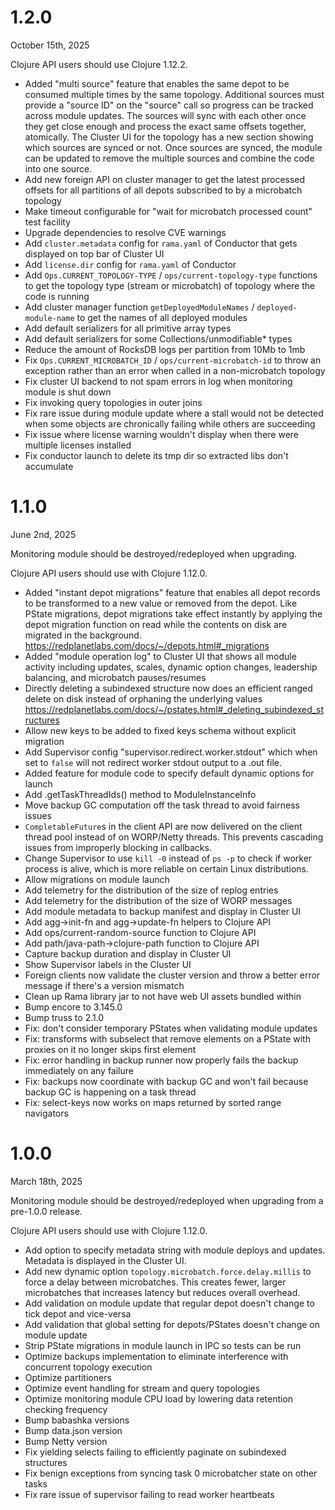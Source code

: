 # 1.2.0

October 15th, 2025

Clojure API users should use Clojure 1.12.2.

- Added "multi source" feature that enables the same depot to be consumed multiple times by the same topology. Additional sources must provide a "source ID" on the "source" call so progress can be tracked across module updates. The sources will sync with each other once they get close enough and process the exact same offsets together, atomically.  The Cluster UI for the topology has a new section showing which sources are synced or not. Once sources are synced, the module can be updated to remove the multiple sources and combine the code into one source.
- Add new foreign API on cluster manager to get the latest processed offsets for all partitions of all depots subscribed to by a microbatch topology
- Make timeout configurable for "wait for microbatch processed count" test facility
- Upgrade dependencies to resolve CVE warnings
- Add `cluster.metadata` config for `rama.yaml` of Conductor that gets displayed on top bar of Cluster UI
- Add `license.dir` config for `rama.yaml` of Conductor
- Add `Ops.CURRENT_TOPOLOGY-TYPE` / `ops/current-topology-type` functions to get the topology type (stream or microbatch) of topology where the code is running
- Add cluster manager function `getDeployedModuleNames` / `deployed-module-name` to get the names of all deployed modules
- Add default serializers for all primitive array types
- Add default serializers for some Collections/unmodifiable* types
- Reduce the amount of RocksDB logs per partition from 10Mb to 1mb
- Fix `Ops.CURRENT_MICROBATCH_ID` / `ops/current-microbatch-id` to throw an exception rather than an error when called in a non-microbatch topology
- Fix cluster UI backend to not spam errors in log when monitoring module is shut down
- Fix invoking query topologies in outer joins
- Fix rare issue during module update where a stall would not be detected when some objects are chronically failing while others are succeeding
- Fix issue where license warning wouldn't display when there were multiple licenses installed
- Fix conductor launch to delete its tmp dir so extracted libs don't accumulate

# 1.1.0

June 2nd, 2025

Monitoring module should be destroyed/redeployed when upgrading.

Clojure API users should use with Clojure 1.12.0.

- Added "instant depot migrations" feature that enables all depot records to be transformed to a new value or removed from the depot. Like PState migrations, depot migrations take effect instantly by applying the depot migration function on read while the contents on disk are migrated in the background. https://redplanetlabs.com/docs/~/depots.html#_migrations
- Added "module operation log" to Cluster UI that shows all module activity including updates, scales, dynamic option changes, leadership balancing, and microbatch pauses/resumes
- Directly deleting a subindexed structure now does an efficient ranged delete on disk instead of orphaning the underlying values https://redplanetlabs.com/docs/~/pstates.html#_deleting_subindexed_structures
- Allow new keys to be added to fixed keys schema without explicit migration
- Add Supervisor config "supervisor.redirect.worker.stdout" which when set to `false` will not redirect worker stdout output to a .out file.
- Added feature for module code to specify default dynamic options for launch
- Add .getTaskThreadIds() method to ModuleInstanceInfo
- Move backup GC computation off the task thread to avoid fairness issues
- `CompletableFuture`s in the client API are now delivered on the client thread pool instead of on WORP/Netty threads. This prevents cascading issues from improperly blocking in callbacks.
- Change Supervisor to use `kill -0` instead of `ps -p` to check if worker process is alive, which is more reliable on certain Linux distributions.
- Allow migrations on module launch
- Add telemetry for the distribution of the size of replog entries
- Add telemetry for the distribution of the size of WORP messages
- Add module metadata to backup manifest and display in Cluster UI
- Add agg->init-fn and agg->update-fn helpers to Clojure API
- Add ops/current-random-source function to Clojure API
- Add path/java-path->clojure-path function to Clojure API
- Capture backup duration and display in Cluster UI
- Show Supervisor labels in the Cluster UI
- Foreign clients now validate the cluster version and throw a better error message if there's a version mismatch
- Clean up Rama library jar to not have web UI assets bundled within
- Bump encore to 3.145.0
- Bump truss to 2.1.0
- Fix: don't consider temporary PStates when validating module updates
- Fix: transforms with subselect that remove elements on a PState with proxies on it no longer skips first element
- Fix: error handling in backup runner now properly fails the backup immediately on any failure
- Fix: backups now coordinate with backup GC and won't fail because backup GC is happening on a task thread
- Fix: select-keys now works on maps returned by sorted range navigators

# 1.0.0

March 18th, 2025

Monitoring module should be destroyed/redeployed when upgrading from a pre-1.0.0 release.

Clojure API users should use with Clojure 1.12.0.

- Add option to specify metadata string with module deploys and updates. Metadata is displayed in the Cluster UI.
- Add new dynamic option `topology.microbatch.force.delay.millis` to force a delay between microbatches. This creates fewer, larger microbatches that increases latency but reduces overall overhead.
- Add validation on module update that regular depot doesn't change to tick depot and vice-versa
- Add validation that global setting for depots/PStates doesn't change on module update
- Strip PState migrations in module launch in IPC so tests can be run
- Optimize backups implementation to eliminate interference with concurrent topology execution
- Optimize partitioners
- Optimize event handling for stream and query topologies
- Optimize monitoring module CPU load by lowering data retention checking frequency
- Bump babashka versions
- Bump data.json version
- Bump Netty version
- Fix yielding selects failing to efficiently paginate on subindexed structures
- Fix benign exceptions from syncing task 0 microbatcher state on other tasks
- Fix rare issue of supervisor failing to read worker heartbeats
